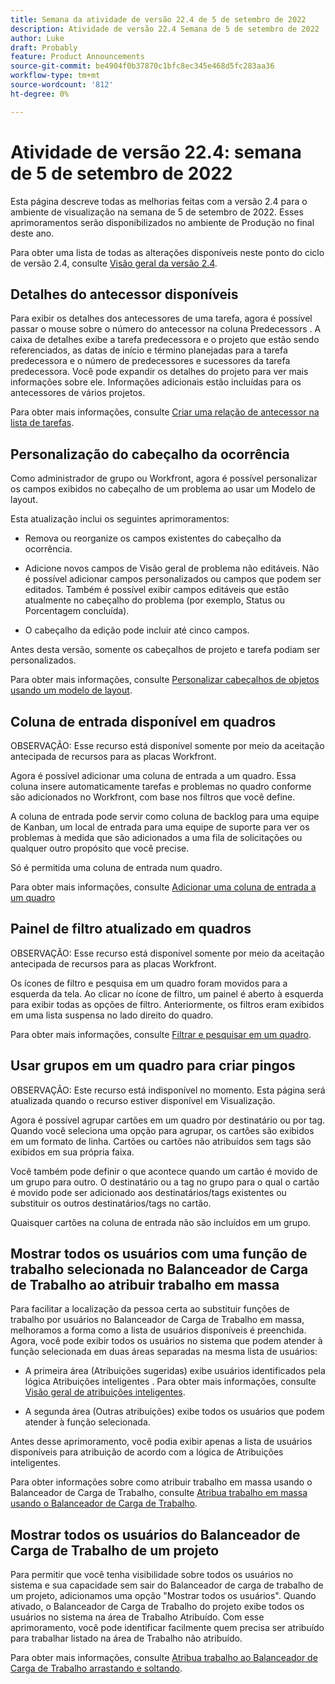 ```yaml
---
title: Semana da atividade de versão 22.4 de 5 de setembro de 2022
description: Atividade de versão 22.4 Semana de 5 de setembro de 2022
author: Luke
draft: Probably
feature: Product Announcements
source-git-commit: be4904f0b37870c1bfc8ec345e468d5fc283aa36
workflow-type: tm+mt
source-wordcount: '812'
ht-degree: 0%

---
```



# Atividade de versão 22.4: semana de 5 de setembro de 2022

Esta página descreve todas as melhorias feitas com a versão 2.4 para o ambiente de visualização na semana de 5 de setembro de 2022. Esses aprimoramentos serão disponibilizados no ambiente de Produção no final deste ano.

Para obter uma lista de todas as alterações disponíveis neste ponto do ciclo de versão 2.4, consulte [Visão geral da versão 2.4](/help/quicksilver/product-announcements/product-releases/22.4-release-activity/22-4-release-overview.md).

## Detalhes do antecessor disponíveis

Para exibir os detalhes dos antecessores de uma tarefa, agora é possível passar o mouse sobre o número do antecessor na coluna Predecessors . A caixa de detalhes exibe a tarefa predecessora e o projeto que estão sendo referenciados, as datas de início e término planejadas para a tarefa predecessora e o número de predecessores e sucessores da tarefa predecessora. Você pode expandir os detalhes do projeto para ver mais informações sobre ele. Informações adicionais estão incluídas para os antecessores de vários projetos.

Para obter mais informações, consulte [Criar uma relação de antecessor na lista de tarefas](/help/quicksilver/manage-work/tasks/use-prdcssrs/create-predecessors-on-task-list.md).

## Personalização do cabeçalho da ocorrência

Como administrador de grupo ou Workfront, agora é possível personalizar os campos exibidos no cabeçalho de um problema ao usar um Modelo de layout.

Esta atualização inclui os seguintes aprimoramentos:

* Remova ou reorganize os campos existentes do cabeçalho da ocorrência.

* Adicione novos campos de Visão geral de problema não editáveis. Não é possível adicionar campos personalizados ou campos que podem ser editados. Também é possível exibir campos editáveis que estão atualmente no cabeçalho do problema (por exemplo, Status ou Porcentagem concluída).

* O cabeçalho da edição pode incluir até cinco campos.

Antes desta versão, somente os cabeçalhos de projeto e tarefa podiam ser personalizados.

Para obter mais informações, consulte [Personalizar cabeçalhos de objetos usando um modelo de layout](/help/quicksilver/administration-and-setup/customize-workfront/use-layout-templates/customize-object-headers.md).

## Coluna de entrada disponível em quadros

OBSERVAÇÃO: Esse recurso está disponível somente por meio da aceitação antecipada de recursos para as placas Workfront.

Agora é possível adicionar uma coluna de entrada a um quadro. Essa coluna insere automaticamente tarefas e problemas no quadro conforme são adicionados no Workfront, com base nos filtros que você define.

A coluna de entrada pode servir como coluna de backlog para uma equipe de Kanban, um local de entrada para uma equipe de suporte para ver os problemas à medida que são adicionados a uma fila de solicitações ou qualquer outro propósito que você precise.

Só é permitida uma coluna de entrada num quadro.

Para obter mais informações, consulte [Adicionar uma coluna de entrada a um quadro](/help/quicksilver/agile/use-boards-agile-planning-tools/add-intake-column-to-board.md)

## Painel de filtro atualizado em quadros

OBSERVAÇÃO: Esse recurso está disponível somente por meio da aceitação antecipada de recursos para as placas Workfront.

Os ícones de filtro e pesquisa em um quadro foram movidos para a esquerda da tela. Ao clicar no ícone de filtro, um painel é aberto à esquerda para exibir todas as opções de filtro. Anteriormente, os filtros eram exibidos em uma lista suspensa no lado direito do quadro.

Para obter mais informações, consulte [Filtrar e pesquisar em um quadro](/help/quicksilver/agile/get-started-with-boards/filter-search-in-board.md).

## Usar grupos em um quadro para criar pingos

OBSERVAÇÃO: Este recurso está indisponível no momento. Esta página será atualizada quando o recurso estiver disponível em Visualização.

Agora é possível agrupar cartões em um quadro por destinatário ou por tag. Quando você seleciona uma opção para agrupar, os cartões são exibidos em um formato de linha. Cartões ou cartões não atribuídos sem tags são exibidos em sua própria faixa.

Você também pode definir o que acontece quando um cartão é movido de um grupo para outro. O destinatário ou a tag no grupo para o qual o cartão é movido pode ser adicionado aos destinatários/tags existentes ou substituir os outros destinatários/tags no cartão.

Quaisquer cartões na coluna de entrada não são incluídos em um grupo.

## Mostrar todos os usuários com uma função de trabalho selecionada no Balanceador de Carga de Trabalho ao atribuir trabalho em massa

Para facilitar a localização da pessoa certa ao substituir funções de trabalho por usuários no Balanceador de Carga de Trabalho em massa, melhoramos a forma como a lista de usuários disponíveis é preenchida. Agora, você pode exibir todos os usuários no sistema que podem atender à função selecionada em duas áreas separadas na mesma lista de usuários:

* A primeira área (Atribuições sugeridas) exibe usuários identificados pela lógica Atribuições inteligentes . Para obter mais informações, consulte [Visão geral de atribuições inteligentes](/help/quicksilver/manage-work/tasks/assign-tasks/smart-assignments.md).

* A segunda área (Outras atribuições) exibe todos os usuários que podem atender à função selecionada.

Antes desse aprimoramento, você podia exibir apenas a lista de usuários disponíveis para atribuição de acordo com a lógica de Atribuições inteligentes.

Para obter informações sobre como atribuir trabalho em massa usando o Balanceador de Carga de Trabalho, consulte [Atribua trabalho em massa usando o Balanceador de Carga de Trabalho](/help/quicksilver/resource-mgmt/workload-balancer/assign-work-in-workload-balancer-in-bulk.md).

## Mostrar todos os usuários do Balanceador de Carga de Trabalho de um projeto

Para permitir que você tenha visibilidade sobre todos os usuários no sistema e sua capacidade sem sair do Balanceador de carga de trabalho de um projeto, adicionamos uma opção &quot;Mostrar todos os usuários&quot;. Quando ativado, o Balanceador de Carga de Trabalho do projeto exibe todos os usuários no sistema na área de Trabalho Atribuído. Com esse aprimoramento, você pode identificar facilmente quem precisa ser atribuído para trabalhar listado na área de Trabalho não atribuído.

Para obter mais informações, consulte [Atribua trabalho ao Balanceador de Carga de Trabalho arrastando e soltando](/help/quicksilver/resource-mgmt/workload-balancer/assign-work-in-workload-balancer-by-drag-and-drop.md).

